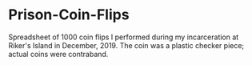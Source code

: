 # Prison-Coin-Flips
Spreadsheet of 1000 coin flips I performed during my incarceration at Riker's Island in December, 2019. The coin was a plastic checker piece; actual coins were contraband.

